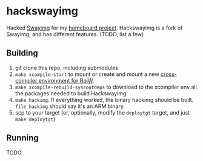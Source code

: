 # hackswayimg

Hacked [Swayimg](https://github.com/artemsen/swayimg) for my [homeboard project](https://nicolasbrailo.github.io/blog/projects_texts/24homeboard.html). Hackswayimg is a fork of Swayimg, and has different features. (TODO, list a few)

## Building

1. git clone this repo, including submodules
1. `make xcompile-start` to mount or create and mount a new [cross-compiler environment for RpiW](https://github.com/nicolasbrailo/rpiz-xcompile).
1. `make xcompile-rebuild-sysrootdeps` to download to the xcompiler env all the packages needed to build Hackswayimg.
1. `make hackimg`. If everything worked, the binary hackimg should be built. `file hackimg` should say it's an ARM binary.
1. scp to your target (or, optionally, modify the `deploytgt` target, and just `make deploytgt`)

## Running

TODO

